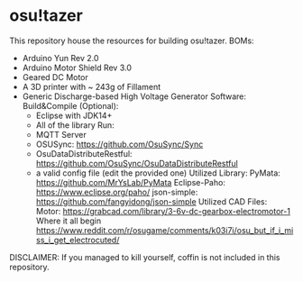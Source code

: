 # osu!tazer
This repository house the resources for building osu!tazer.
BOMs:
  - Arduino Yun Rev 2.0
  - Arduino Motor Shield Rev 3.0
  - Geared DC Motor
  - A 3D printer with ~ 243g of Fillament
  - Generic Discharge-based High Voltage Generator
Software:
  Build&Compile (Optional):
    - Eclipse with JDK14+
    - All of the library
  Run:
    - MQTT Server
    - OSUSync: https://github.com/OsuSync/Sync
    - OsuDataDistributeRestful: https://github.com/OsuSync/OsuDataDistributeRestful
    - a valid config file (edit the provided one)
Utilized Library:
  PyMata: https://github.com/MrYsLab/PyMata
  Eclipse-Paho: https://www.eclipse.org/paho/
  json-simple: https://github.com/fangyidong/json-simple
Utilized CAD Files:
  Motor: https://grabcad.com/library/3-6v-dc-gearbox-electromotor-1
Where it all begin https://www.reddit.com/r/osugame/comments/k03i7i/osu_but_if_i_miss_i_get_electrocuted/


DISCLAIMER: If you managed to kill yourself, coffin is not included in this repository.
